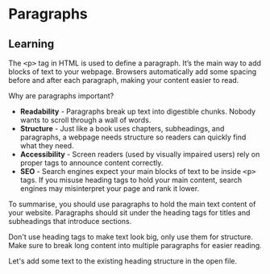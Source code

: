<style>
code, pre {
  font-size: 0.9rem;
}
</style>

# Paragraphs

## Learning
The ```<p>``` tag in HTML is used to define a paragraph. It’s the main way to add blocks of text to your webpage. Browsers automatically add some spacing before and after each paragraph, making your content easier to read.

Why are paragraphs important?
- **Readability** - Paragraphs break up text into digestible chunks. Nobody wants to scroll through a wall of words.
- **Structure** - Just like a book uses chapters, subheadings, and paragraphs, a webpage needs structure so readers can quickly find what they need.
- **Accessibility** - Screen readers (used by visually impaired users) rely on proper tags to announce content correctly.
- **SEO** - Search engines expect your main blocks of text to be inside ```<p>``` tags. If you misuse heading tags to hold your main content, search engines may misinterpret your page and rank it lower.

To summarise, you should use paragraphs to hold the main text content of your website. Paragraphs should sit under the heading tags for titles and subheadings that introduce sections. 

Don't use heading tags to make text look big, only use them for structure. Make sure to break long content into multiple paragraphs for easier reading.

Let's add some text to the existing heading structure in the open file.